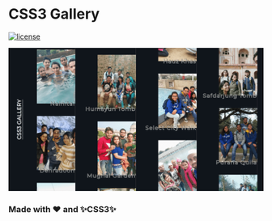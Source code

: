 # CSS3 Gallery

[![license](https://img.shields.io/github/license/faisalAkhtar/css-gallery)](LICENSE)

![Screenshot](SS.png)

### Made with :heart: and :sparkles:CSS3:sparkles:

